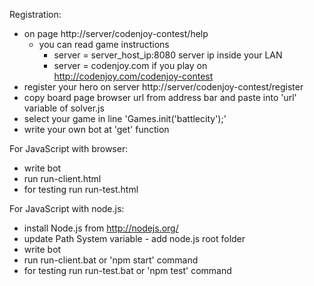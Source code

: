 Registration:
- on page http://server/codenjoy-contest/help
    + you can read game instructions
        * server = server_host_ip:8080 server ip inside your LAN
        * server = codenjoy.com if you play on http://codenjoy.com/codenjoy-contest
- register your hero on server http://server/codenjoy-contest/register
- copy board page browser url from address bar and paste into 'url' variable of solver.js
- select your game in line 'Games.init('battlecity');'
- write your own bot at 'get' function

For JavaScript with browser:
- write bot
- run run-client.html
- for testing run run-test.html

For JavaScript with node.js:
- install Node.js from http://nodejs.org/
- update Path System variable - add node.js root folder
- write bot
- run run-client.bat or 'npm start' command
- for testing run run-test.bat or 'npm test' command